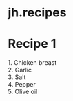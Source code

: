 # jh.recipes
<h1>Recipe 1</h1>
1. Chicken breast<br> 
2. Garlic <br>
3. Salt <br>
4. Pepper <br>
5. Olive oil <br>
